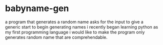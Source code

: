 # babyname-gen
a program that generates a random name
asks for the input to give a generic start to begin generating 
names i recently began learning python as my first programming language
i would like to make the program only generates random name that are 
comprehendable.
